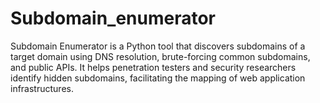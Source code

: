 # Subdomain_enumerator
Subdomain Enumerator is a Python tool that discovers subdomains of a target domain using DNS resolution, brute-forcing common subdomains, and public APIs. It helps penetration testers and security researchers identify hidden subdomains, facilitating the mapping of web application infrastructures.
